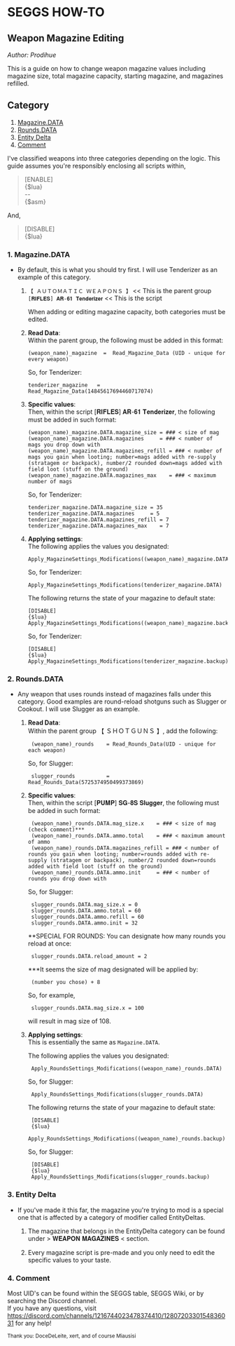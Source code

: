# SEGGS HOW-TO
## Weapon Magazine Editing
*Author: Prodihue*

This is a guide on how to change weapon magazine values including magazine size, total magazine capacity, starting magazine, and magazines refilled. 

## Category
1. [Magazine.DATA](#1-magazine-data)  
2. [Rounds.DATA](#2-rounds-data)  
3. [Entity Delta](#3-entity-delta)
4. [Comment](#4-comment)
	
I've classified weapons into three categories depending on the logic. 
This guide assumes you're responsibly enclosing all scripts within,
> [ENABLE]  
{$lua}  
--  
{$asm}

And,
>[DISABLE]  
{$lua}

### 1. 	Magazine.DATA  
* By default, this is what you should try first. I will use Tenderizer as an example of this category.  
    1. `【 ＡＵＴＯＭＡＴＩＣ ＷＥＡＰＯＮＳ 】` << This is the parent group  
        `[𝐑𝐈𝐅𝐋𝐄𝐒] 𝐀𝐑-𝟔𝟏 𝐓𝐞𝐧𝐝𝐞𝐫𝐢𝐳𝐞𝐫`   << This is the script  
        
        When adding or editing magazine capacity, both categories must be edited.  
    
    2. 	**Read Data**:  
        Within the parent group, the following must be added in this format:
       	
            (weapon_name)_magazine  =  Read_Magazine_Data (UID - unique for every weapon)  
       	So, for Tenderizer:
       	
            tenderizer_magazine   = Read_Magazine_Data(14845617694460717074)  
        
    4.	**Specific values**:  
        Then, within the script [𝐑𝐈𝐅𝐋𝐄𝐒] 𝐀𝐑-𝟔𝟏 𝐓𝐞𝐧𝐝𝐞𝐫𝐢𝐳𝐞𝐫, the following must be added in such format:
      	
            (weapon_name)_magazine.DATA.magazine_size = ### < size of mag  
            (weapon_name)_magazine.DATA.magazines     = ### < number of mags you drop down with  
            (weapon_name)_magazine.DATA.magazines_refill = ### < number of mags you gain when looting; number=mags added with re-supply (stratagem or backpack), number/2 rounded down=mags added with field loot (stuff on the ground)  
            (weapon_name)_magazine.DATA.magazines_max    = ### < maximum number of mags  

        So, for Tenderizer:
      	
            tenderizer_magazine.DATA.magazine_size = 35  
            tenderizer_magazine.DATA.magazines     = 5  
            tenderizer_magazine.DATA.magazines_refill = 7  
            tenderizer_magazine.DATA.magazines_max    = 7  
    
    3. 	**Applying settings**:  
        The following applies the values you designated:

            Apply_MagazineSettings_Modifications((weapon_name)_magazine.DATA)
        
        So, for Tenderizer:
       	
            Apply_MagazineSettings_Modifications(tenderizer_magazine.DATA)
        
        The following returns the state of your magazine to default state:
       	
            [DISABLE]
            {$lua}
            Apply_MagazineSettings_Modifications((weapon_name)_magazine.backup)
        
        So, for Tenderizer:
       	
            [DISABLE]
            {$lua}
            Apply_MagazineSettings_Modifications(tenderizer_magazine.backup)
		

### 2. 	Rounds.DATA
* Any weapon that uses rounds instead of magazines falls under this category. Good examples are round-reload shotguns such as Slugger or Cookout. I will use Slugger as an example. 
	
    1. **Read Data**:  
        Within the parent group 【 ＳＨＯＴＧＵＮＳ 】, add the following:

            (weapon_name)_rounds    = Read_Rounds_Data(UID - unique for each weapon)  
 
        So, for Slugger:  
  
            slugger_rounds     		= Read_Rounds_Data(5725374950499373869)  


    2. **Specific values**:  
        Then, within the script [𝐏𝐔𝐌𝐏] 𝐒𝐆-𝟖𝐒 𝐒𝐥𝐮𝐠𝐠𝐞𝐫, the following must be added in such format:  

            (weapon_name)_rounds.DATA.mag_size.x 	= ### < size of mag (check comment)*** 
            (weapon_name)_rounds.DATA.ammo.total 	= ### < maximum amount of ammo 
            (weapon_name)_rounds.DATA.magazines_refill = ### < number of rounds you gain when looting; number=rounds added with re-supply (stratagem or backpack), number/2 rounded down=rounds added with field loot (stuff on the ground)
            (weapon_name)_rounds.DATA.ammo.init     = ### < number of rounds you drop down with 

        So, for Slugger:  

            slugger_rounds.DATA.mag_size.x = 0
            slugger_rounds.DATA.ammo.total = 60
            slugger_rounds.DATA.ammo.refill = 60
            slugger_rounds.DATA.ammo.init = 32
            
        **SPECIAL FOR ROUNDS:
        You can designate how many rounds you reload at once:  
  
            slugger_rounds.DATA.reload_amount = 2
    
        ***It seems the size of mag designated will be applied by:  
  
            (number you chose) + 8
        So, for example,
  
            slugger_rounds.DATA.mag_size.x = 100  
        will result in mag size of 108. 


    3. **Applying settings**:  
        This is essentially the same as `Magazine.DATA`.  
    
        The following applies the values you designated:  

            Apply_RoundsSettings_Modifications((weapon_name)_rounds.DATA)
    
        So, for Slugger:
            
            Apply_RoundsSettings_Modifications(slugger_rounds.DATA)
    
        The following returns the state of your magazine to default state:  

            [DISABLE]
            {$lua}
            Apply_RoundsSettings_Modifications((weapon_name)_rounds.backup)
    
        So, for Slugger: 

            [DISABLE]
            {$lua}
            Apply_RoundsSettings_Modifications(slugger_rounds.backup)
			
	
### 3. Entity Delta
* If you've made it this far, the magazine you're trying to mod is a special one that is affected by a category of modifier called EntityDeltas. 

    1. The magazine that belongs in the EntityDelta category can be found under >  𝐖𝐄𝐀𝐏𝐎𝐍 𝐌𝐀𝐆𝐀𝐙𝐈𝐍𝐄𝐒 < section.  

    2. Every magazine script is pre-made and you only need to edit the specific values to your taste.  

### 4. Comment  
  Most UID's can be found within the SEGGS table, SEGGS Wiki, or by searching the Discord channel.  
  If you have any questions, visit https://discord.com/channels/1216744023478374410/1280720330154836031 for any help!
  
  
 <sub> Thank you: DoceDeLeite, xert, and of course Miausisi </sub>
